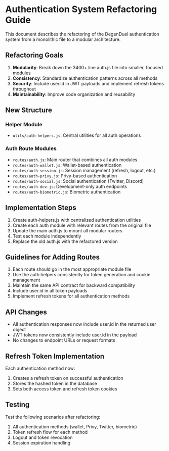 # Authentication System Refactoring Guide

This document describes the refactoring of the DegenDuel authentication system from a monolithic file to a modular architecture.

## Refactoring Goals

1. **Modularity**: Break down the 3400+ line auth.js file into smaller, focused modules
2. **Consistency**: Standardize authentication patterns across all methods
3. **Security**: Include user.id in JWT payloads and implement refresh tokens throughout
4. **Maintainability**: Improve code organization and reusability

## New Structure

### Helper Module
- `utils/auth-helpers.js`: Central utilities for all auth operations

### Auth Route Modules
- `routes/auth.js`: Main router that combines all auth modules
- `routes/auth-wallet.js`: Wallet-based authentication
- `routes/auth-session.js`: Session management (refresh, logout, etc.)
- `routes/auth-privy.js`: Privy-based authentication
- `routes/auth-social.js`: Social authentication (Twitter, Discord)
- `routes/auth-dev.js`: Development-only auth endpoints
- `routes/auth-biometric.js`: Biometric authentication

## Implementation Steps

1. Create auth-helpers.js with centralized authentication utilities
2. Create each auth module with relevant routes from the original file
3. Update the main auth.js to mount all modular routers
4. Test each module independently
5. Replace the old auth.js with the refactored version

## Guidelines for Adding Routes

1. Each route should go in the most appropriate module file
2. Use the auth helpers consistently for token generation and cookie management
3. Maintain the same API contract for backward compatibility
4. Include user.id in all token payloads
5. Implement refresh tokens for all authentication methods

## API Changes

- All authentication responses now include user.id in the returned user object
- JWT tokens now consistently include user.id in the payload
- No changes to endpoint URLs or request formats

## Refresh Token Implementation

Each authentication method now:
1. Creates a refresh token on successful authentication
2. Stores the hashed token in the database
3. Sets both access token and refresh token cookies

## Testing

Test the following scenarios after refactoring:
1. All authentication methods (wallet, Privy, Twitter, biometric)
2. Token refresh flow for each method
3. Logout and token revocation
4. Session expiration handling
